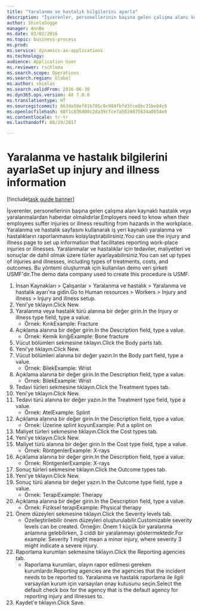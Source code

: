 ```yaml
--- 
title: "Yaralanma ve hastalık bilgilerini ayarla"
description: "İşverenler, personellerinin başına gelen çalışma alanı kaynaklı hastalık veya yaralanmalardan haberdar olmalıdırlar."
author: ShielaSogge
manager: AnnBe
ms.date: 03/02/2016
ms.topic: business-process
ms.prod: 
ms.service: dynamics-ax-applications
ms.technology: 
audience: Application User
ms.reviewer: rschloma
ms.search.scope: Operations
ms.search.region: Global
ms.author: shielas
ms.search.validFrom: 2016-06-30
ms.dyn365.ops.version: AX 7.0.0
ms.translationtype: HT
ms.sourcegitcommit: 663da58ef01b705c0c984fbfd3fce8bc31be04c6
ms.openlocfilehash: 60f1c836400c2da39cfce7a5024075634a0b54e0
ms.contentlocale: tr-tr
ms.lasthandoff: 08/29/2017

---
```

# <a name="set-up-injury-and-illness-information"></a><span data-ttu-id="e331a-103">Yaralanma ve hastalık bilgilerini ayarla</span><span class="sxs-lookup"><span data-stu-id="e331a-103">Set up injury and illness information</span></span>

[!include[task guide banner](../../includes/task-guide-banner.md)]

<span data-ttu-id="e331a-104">İşverenler, personellerinin başına gelen çalışma alanı kaynaklı hastalık veya yaralanmalardan haberdar olmalıdırlar.</span><span class="sxs-lookup"><span data-stu-id="e331a-104">Employers need to know when their employees suffer injuries or illness resulting from hazards in the workplace.</span></span> <span data-ttu-id="e331a-105">Yaralanma ve hastalık sayfasını kullanarak iş yeri kaynaklı yaralanma ve hastalıkların raporlanmasını kolaylaştırabilirsiniz.</span><span class="sxs-lookup"><span data-stu-id="e331a-105">You can use the injury and illness page to set up information that facilitates reporting work-place injuries or illnesses.</span></span> <span data-ttu-id="e331a-106">Yaralanmalar ve hastalıklar için tedaviler, maliyetleri ve sonuçlar de dahil olmak üzere türler ayarlayabilirsiniz.</span><span class="sxs-lookup"><span data-stu-id="e331a-106">You can set up types of injuries and illnesses, including types of treatments, costs, and outcomes.</span></span> <span data-ttu-id="e331a-107">Bu yöntemi oluşturmak için kullanılan demo veri şirketi USMF'dir.</span><span class="sxs-lookup"><span data-stu-id="e331a-107">The demo data company used to create this procedure is USMF.</span></span>

1. <span data-ttu-id="e331a-108">İnsan Kaynakları > Çalışanlar > Yaralanma ve hastalık > Yaralanma ve hastalık ayarı'na gidin.</span><span class="sxs-lookup"><span data-stu-id="e331a-108">Go to Human resources > Workers > Injury and illness > Injury and illness setup.</span></span>
2. <span data-ttu-id="e331a-109">Yeni'ye tıklayın.</span><span class="sxs-lookup"><span data-stu-id="e331a-109">Click New.</span></span>
3. <span data-ttu-id="e331a-110">Yaralanma veya hastalık türü alanına bir değer girin.</span><span class="sxs-lookup"><span data-stu-id="e331a-110">In the Injury or illness type field, type a value.</span></span>
    * <span data-ttu-id="e331a-111">Örnek: Kırık</span><span class="sxs-lookup"><span data-stu-id="e331a-111">Example: Fracture</span></span>  
4. <span data-ttu-id="e331a-112">Açıklama alanına bir değer girin.</span><span class="sxs-lookup"><span data-stu-id="e331a-112">In the Description field, type a value.</span></span>
    * <span data-ttu-id="e331a-113">Örnek: Kemik kırığı</span><span class="sxs-lookup"><span data-stu-id="e331a-113">Example: Bone fracture</span></span>  
5. <span data-ttu-id="e331a-114">Vücut bölümleri sekmesine tıklayın.</span><span class="sxs-lookup"><span data-stu-id="e331a-114">Click the Body parts tab.</span></span>
6. <span data-ttu-id="e331a-115">Yeni'ye tıklayın.</span><span class="sxs-lookup"><span data-stu-id="e331a-115">Click New.</span></span>
7. <span data-ttu-id="e331a-116">Vücut bölümleri alanına bir değer yazın.</span><span class="sxs-lookup"><span data-stu-id="e331a-116">In the Body part field, type a value.</span></span>
    * <span data-ttu-id="e331a-117">Örnek: Bilek</span><span class="sxs-lookup"><span data-stu-id="e331a-117">Example: Wrist</span></span>  
8. <span data-ttu-id="e331a-118">Açıklama alanına bir değer girin.</span><span class="sxs-lookup"><span data-stu-id="e331a-118">In the Description field, type a value.</span></span>
    * <span data-ttu-id="e331a-119">Örnek: Bilek</span><span class="sxs-lookup"><span data-stu-id="e331a-119">Example: Wrist</span></span>  
9. <span data-ttu-id="e331a-120">Tedavi türleri sekmesine tıklayın.</span><span class="sxs-lookup"><span data-stu-id="e331a-120">Click the Treatment types tab.</span></span>
10. <span data-ttu-id="e331a-121">Yeni'ye tıklayın.</span><span class="sxs-lookup"><span data-stu-id="e331a-121">Click New.</span></span>
11. <span data-ttu-id="e331a-122">Tedavi türü alanına bir değer yazın.</span><span class="sxs-lookup"><span data-stu-id="e331a-122">In the Treatment type field, type a value.</span></span>
    * <span data-ttu-id="e331a-123">Örnek: Atel</span><span class="sxs-lookup"><span data-stu-id="e331a-123">Example: Splint</span></span>  
12. <span data-ttu-id="e331a-124">Açıklama alanına bir değer girin.</span><span class="sxs-lookup"><span data-stu-id="e331a-124">In the Description field, type a value.</span></span>
    * <span data-ttu-id="e331a-125">Örnek: Üzerine splint koyun</span><span class="sxs-lookup"><span data-stu-id="e331a-125">Example: Put a splint on</span></span>  
13. <span data-ttu-id="e331a-126">Maliyet türleri sekmesine tıklayın.</span><span class="sxs-lookup"><span data-stu-id="e331a-126">Click the Cost types tab.</span></span>
14. <span data-ttu-id="e331a-127">Yeni'ye tıklayın.</span><span class="sxs-lookup"><span data-stu-id="e331a-127">Click New.</span></span>
15. <span data-ttu-id="e331a-128">Maliyet türü alanına bir değer girin.</span><span class="sxs-lookup"><span data-stu-id="e331a-128">In the Cost type field, type a value.</span></span>
    * <span data-ttu-id="e331a-129">Örnek: Röntgenler</span><span class="sxs-lookup"><span data-stu-id="e331a-129">Example: X-rays</span></span>  
16. <span data-ttu-id="e331a-130">Açıklama alanına bir değer girin.</span><span class="sxs-lookup"><span data-stu-id="e331a-130">In the Description field, type a value.</span></span>
    * <span data-ttu-id="e331a-131">Örnek: Röntgenler</span><span class="sxs-lookup"><span data-stu-id="e331a-131">Example: X-rays</span></span>  
17. <span data-ttu-id="e331a-132">Sonuç türleri sekmesine tıklayın.</span><span class="sxs-lookup"><span data-stu-id="e331a-132">Click the Outcome types tab.</span></span>
18. <span data-ttu-id="e331a-133">Yeni'ye tıklayın.</span><span class="sxs-lookup"><span data-stu-id="e331a-133">Click New.</span></span>
19. <span data-ttu-id="e331a-134">Sonuç türü alanına bir değer yazın.</span><span class="sxs-lookup"><span data-stu-id="e331a-134">In the Outcome type field, type a value.</span></span>
    * <span data-ttu-id="e331a-135">Örnek: Terapi</span><span class="sxs-lookup"><span data-stu-id="e331a-135">Example: Therapy</span></span>  
20. <span data-ttu-id="e331a-136">Açıklama alanına bir değer girin.</span><span class="sxs-lookup"><span data-stu-id="e331a-136">In the Description field, type a value.</span></span>
    * <span data-ttu-id="e331a-137">Örnek: Fiziksel terapi</span><span class="sxs-lookup"><span data-stu-id="e331a-137">Example: Physical therapy</span></span>  
21. <span data-ttu-id="e331a-138">Önem düzeyleri sekmesine tıklayın.</span><span class="sxs-lookup"><span data-stu-id="e331a-138">Click the Severity levels tab.</span></span>
    * <span data-ttu-id="e331a-139">Özelleştirilebilir önem düzeyleri oluşturulabilir.</span><span class="sxs-lookup"><span data-stu-id="e331a-139">Customizable severity levels can be created.</span></span> <span data-ttu-id="e331a-140">Örneğin: Önem 1 küçük bir yaralanma anlamına gelebilirken, 3 ciddi bir yaralanmayı göstermektedir.</span><span class="sxs-lookup"><span data-stu-id="e331a-140">For example: Severity 1 might mean a minor injury, where severity 3 might indicate a severe injury.</span></span>  
22. <span data-ttu-id="e331a-141">Raporlama kurumları sekmesine tıklayın.</span><span class="sxs-lookup"><span data-stu-id="e331a-141">Click the Reporting agencies tab.</span></span>
    * <span data-ttu-id="e331a-142">Raporlama kurumları, olayın rapor edilmesi gereken kurumlardır.</span><span class="sxs-lookup"><span data-stu-id="e331a-142">Reporting agencies are the agencies that the incident needs to be reported to.</span></span> <span data-ttu-id="e331a-143">Yaralanma ve hastalık raporlama ile ilgili varsayılan kurum için varsayılan onay kutusunu seçin.</span><span class="sxs-lookup"><span data-stu-id="e331a-143">Select the default check box for the agency that is the default agency for reporting injury and illnesses to.</span></span>  
23. <span data-ttu-id="e331a-144">Kaydet'e tıklayın.</span><span class="sxs-lookup"><span data-stu-id="e331a-144">Click Save.</span></span>


